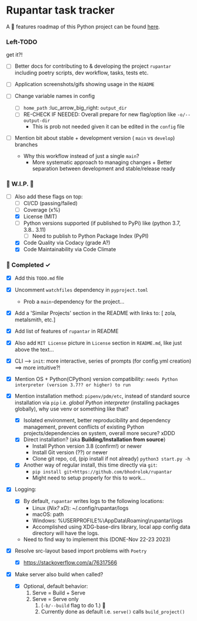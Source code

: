 # Rupantar task tracker

A :construction: features roadmap of this Python project can be found [here](https://github.com/users/Bhodrolok/projects/3).

### Left-TODO

get it?!

- [ ] Better docs for contributing to & developing the project `rupantar` including poetry scripts, dev workflow, tasks, tests etc.

- [ ] Application screenshots/gifs showing usage in the `README`

- [ ] Change variable names in config
	- [ ] `home_path` :luc_arrow_big_right: `output_dir`
	- [ ] RE-CHECK IF NEEDED: Overall prepare for new flag/option like `-o/--output-dir`
		- This is prob not needed given it can be edited in the `config` file

- [ ] Mention bit about stable + development version ( `main` vs `develop`) branches
	* Why this workflow instead of just a single `main`?
		* More systematic approach to managing changes +  Better separation between development and stable/release ready

### :hammer: W.I.P. :wrench:

- [ ] Also add these flags on top:
	- [ ] CI/CD (passing/failed)
	- [ ] Coverage (x%)
	- [x] License (MIT)
	- [ ] Python versions supported (if published to PyPi) like (python 3.7, 3.8.. 3.11)
		- [ ] Need to publish to Python Package Index (PyPI)
	- [x] Code Quality via Codacy (grade A?)
	- [x] Code Maintainability via Code Climate

### :dart: Completed ✓

- [x] Add this `TODO.md` file
- [x] Uncomment `watchfiles` dependency in `pyproject.toml`
  - Prob a `main`-dependency for the project...

- [x] Add a 'Similar Projects' section in the README with links to: [ zola, metalsmith, etc.]

- [x] Add list of features of `rupantar` in README

- [x] Also add `MIT License` picture in `License` section in `README.md`, like just above the text...

- [x] CLI --> `init`: more interactive, series of prompts (for config.yml creation) ==> more intuitive?!

- [x] Mention OS + Python(CPython) version compatibility: `needs Python interpreter (version 3.7?? or higher) to run`

- [x] Mention installation method: `pipenv/pdm/etc`, instead of standard source installation via `pip` i.e. *global Python interpreter* (installing packages globally), why use venv or something like that?
	- [x] Isolated environment, better reproducibility and dependency management, prevent conflicts of existing Python projects/dependencies on system, overall more secure? xDDD
	- [x] Direct installation? (aka **Building/Installation from source**)
		* Install Python version 3.8 (confirm!) or newer
		* Install Git version (??) or newer
		* Clone git repo, cd, (pip install if not already) `python3 start.py -h`
	- [x] Another way of regular install, this time directly via `git`:
		* `pip install git+https://github.com/bhodrolok/rupantar`
		* Might need to setup properly for this to work...

- [x] Logging:
	- [x] By default, `rupantar` writes logs to the following locations:
		- Linux (*Nix? xD*): ~/.config/rupantar/logs
		- macOS: path
		- Windows: %USERPROFILE%\AppData\Roaming\rupantar\logs
		- Accomplished using XDG-base-dirs library, local app config data directory will have the logs.
	- Need to find way to implement this (DONE-Nov 22-23 2023)

- [x] Resolve src-layout based import problems with `Poetry`
	- [x] https://stackoverflow.com/a/76317566

- [x] Make server also build when called?
	- [x] Optional, default behavior:
		1. Serve = Build + Serve
		2. Serve = Serve only
			1. (`-b/--build` flag to do 1.) 🤷
			2. Currently done as default i.e. `serve()` calls `build_project()`

